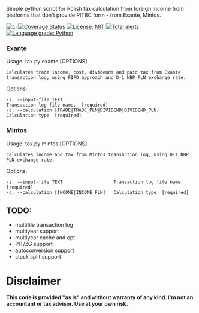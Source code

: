 Simple python script for Polish tax calculation from foreign income from platforms that don't provide PIT8C form - from Exante, Mintos.

![ci](https://github.com/rysiok/PLTaxTribute/actions/workflows/python-package.yml/badge.svg) [![Coverage Status](https://coveralls.io/repos/github/rysiok/PLTaxTribute/badge.svg)](https://coveralls.io/github/rysiok/PLTaxTribute) [![License: MIT](https://img.shields.io/badge/License-MIT-yellow.svg)](https://opensource.org/licenses/MIT) [![Total alerts](https://img.shields.io/lgtm/alerts/g/rysiok/PLTaxTribute.svg?logo=lgtm&logoWidth=18)](https://lgtm.com/projects/g/rysiok/PLTaxTribute/alerts/) [![Language grade: Python](https://img.shields.io/lgtm/grade/python/g/rysiok/PLTaxTribute.svg?logo=lgtm&logoWidth=18)](https://lgtm.com/projects/g/rysiok/PLTaxTribute/context:python)

### Exante
Usage: tax.py exante [OPTIONS]

    Calculates trade income, cost, dividends and paid tax from Exante
    transaction log, using FIFO approach and D-1 NBP PLN exchange rate.

Options:

    -i, --input-file TEXT                                       Transaction log file name.  [required]
    -c, --calculation [TRADE|TRADE_PLN|DIVIDEND|DIVIDEND_PLN]   Calculation type  [required]

### Mintos

Usage: tax.py mintos [OPTIONS]

    Calculates income and tax from Mintos transaction log, using D-1 NBP PLN exchange rate.

Options:
    
    -i, --input-file TEXT                   Transaction log file name.  [required]
    -c, --calculation [INCOME|INCOME_PLN]   Calculation type  [required]


## TODO:

- multifile transaction log
- multiyear support
- multiyear cache and opt
- PIT/ZG support
- autoconversion support
- stock split support

# Disclaimer

**This code is provided "as is" and without warranty of any kind. I'm not an accountant or tax advisor. Use at your own risk.**
